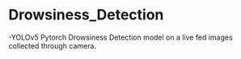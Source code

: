 # Drowsiness_Detection
-YOLOv5 Pytorch Drowsiness Detection model on a live fed images collected through camera.
